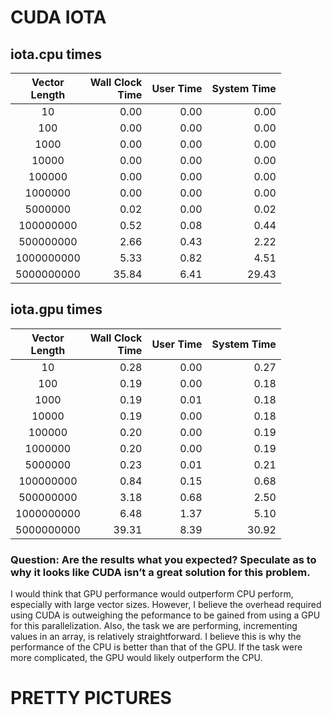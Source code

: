 # CUDA IOTA
## iota.cpu times  
|Vector<br>Length|Wall Clock<br>Time|User Time|System Time|
|:--:|--:|--:|--:|
|10| 0.00| 0.00| 0.00|
|100| 0.00| 0.00| 0.00|
|1000| 0.00| 0.00| 0.00|
|10000| 0.00| 0.00| 0.00|
|100000| 0.00| 0.00| 0.00|
|1000000| 0.00| 0.00| 0.00|
|5000000| 0.02| 0.00| 0.02|
|100000000| 0.52| 0.08| 0.44|
|500000000| 2.66| 0.43| 2.22|
|1000000000| 5.33| 0.82| 4.51|
|5000000000|35.84| 6.41|29.43|  


## iota.gpu times
|Vector<br>Length|Wall Clock<br>Time|User Time|System Time|
|:--:|--:|--:|--:|
|10| 0.28| 0.00| 0.27|
|100| 0.19| 0.00| 0.18|
|1000| 0.19| 0.01| 0.18|
|10000| 0.19| 0.00| 0.18|
|100000| 0.20| 0.00| 0.19|
|1000000| 0.20| 0.00| 0.19|
|5000000| 0.23| 0.01| 0.21|
|100000000| 0.84| 0.15| 0.68|
|500000000| 3.18| 0.68| 2.50|
|1000000000| 6.48| 1.37| 5.10|
|5000000000|39.31| 8.39|30.92|  

### Question: Are the results what you expected? Speculate as to why it looks like CUDA isn’t a great solution for this problem.  
I would think that GPU performance would outperform CPU perform, especially with large vector sizes. However, I believe the overhead required using CUDA is outweighing the peformance to be gained from using a GPU for this parallelization. Also, the task we are performing, incrementing values in an array, is relatively straightforward. I believe this is why the performance of the CPU is better than that of the GPU. If the task were more complicated, the GPU would likely outperform the CPU.  


# PRETTY PICTURES


